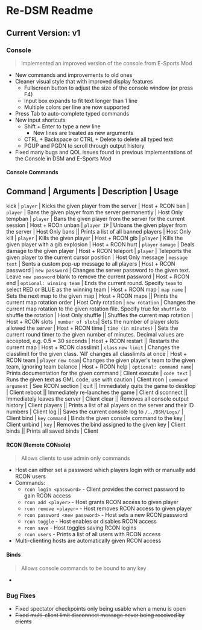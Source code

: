 # Re-DSM Readme

## Current Version: v1

### Console
> Implemented an improved version of the console from E-Sports Mod
- New commands and improvements to old ones
- Cleaner visual style that with improved display features
	- Fullscreen button to adjust the size of the console window (or press F4)
	- Input box expands to fit text longer than 1 line
	- Multiple colors per line are now supported
- Press Tab to auto-complete typed commands
- New input shortcuts
	- Shift + Enter to type a new line
		- New lines are treated as new arguments
	- CTRL + Backspace or CTRL + Delete to delete all typed text
	- PGUP and PGDN to scroll through output history
- Fixed many bugs and QOL issues found in previous implementations of the Console in DSM and E-Sports Mod

#### Console Commands
**Command** | **Arguments** | **Description** | **Usage**
---------------------------------------------
kick | `player` | Kicks the given player from the server | Host + RCON
ban | `player` | Bans the given player from the server permanently | Host Only
tempban | `player` | Bans the given player from the server for the current session | Host + RCOn
unban | `player IP` | Unbans the given player from the server | Host Only
bans || Prints a list of all banned players | Host Only
kill | `player` | Kills the given player | Host + RCON
gib | `player` | Kills the given player with a gib explosion | Host + RCON
hurt | `player` `damage` | Deals damage to the given player | Host + RCON
teleport | `player` | Teleports the given player to the current cursor position | Host Only
message | `message text` | Sents a custom pop-up message to all players | Host + RCON
password | `new password` | Changes the server password to the given text. Leave `new password` blank to remove the current password | Host + RCON
end | `optional: winning team` | Ends the current round. Specify `team` to select RED or BLUE as the winning team | Host + RCON
map | `map name` | Sets the next map to the given map | Host + RCON
maps || Prints the current map rotation order | Host Only
rotation | `new rotation` | Changes the current map rotation to the given rotation file. Specify true for `shuffle` to shuffle the rotation | Host Only
shuffle || Shuffles the current map rotation | Host + RCON
slots | `number of slots`| Sets the number of player slots allowed the server | Host + RCON
time | `time (in minutes)` | Sets the current round timer to the given number of minutes. Decimal values are accepted, e.g. 0.5 = 30 seconds | Host + RCON
restart || Restarts the current map | Host + RCON
classlimit | `class` `new limit` | Changes the classlimit for the given class. 'All' changes all classlimits at once | Host + RCON
team | `player` `new team`| Changes the given player's team to the given team, ignoring team balance | Host + RCON
help | `optional: command name`| Prints documentation for the given command | Client
execute | `code text` | Runs the given text as GML code, use with caution | Client
rcon | `command` `argument` | See RCON section |
quit || Immediately quits the game to desktop | Client
reboot || Immediately re-launches the game | Client
disconnect || Immediately leaves the server | Client
clear || Removes all console output history | Client
players || Prints a list of all players on the server and their ID numbers | Client
log || Saves the current console log to `/../DSM/Logs/` | Client
bind | `key` `command` | Binds the given console command to the key | Client
unbind | `key` | Removes the bind assigned to the given key | Client
binds || Prints all saved binds | Client

#### RCON (Remote CONsole)
> Allows clients to use admin only commands
- Host can either set a password which players login with or manually add RCON users
- Commands:
	- `rcon login <password>` - Client provides the correct password to gain RCON access
	- `rcon add <player>` - Host grants RCON access to given player
	- `rcon remove <player>` - Host removes RCON access to given player
	- `rcon password <new password>` - Host sets a new RCON password
	- `rcon toggle` - Host enables or disables RCON access
	- `rcon save` - Host toggles saving RCON logins
	- `rcon users` - Prints a list of all users with RCON access
- Multi-clienting hosts are automatically given RCON access

#### Binds
> Allows console commands to be bound to any key
- 


### Bug Fixes
- Fixed spectator checkpoints only being usable when a menu is open
- ~~Fixed multi-client limit disconnect message never being received by clients~~